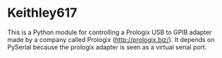 Keithley617
===========

This is a Python module for controlling a Prologix USB to GPIB adapter made by 
a company called Prologix (http://prologix.biz/).  It depends on PySerial 
because the prologix adapter is seen as a virtual serial port. 

